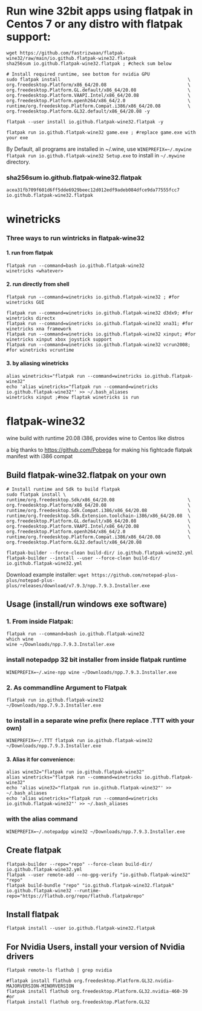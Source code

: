# Run wine 32bit apps using flatpak in Centos 7 or any distro with flatpak support:
```
wget https://github.com/fastrizwaan/flatpak-wine32/raw/main/io.github.flatpak-wine32.flatpak
sha256sum io.github.flatpak-wine32.flatpak ; #check sum below

# Install required runtime, see bottom for nvidia GPU
sudo flatpak install                                               \
org.freedesktop.Platform/x86_64/20.08                              \
org.freedesktop.Platform.GL.default/x86_64/20.08                   \
org.freedesktop.Platform.VAAPI.Intel/x86_64/20.08                  \
org.freedesktop.Platform.openh264/x86_64/2.0                       \
runtime/org.freedesktop.Platform.Compat.i386/x86_64/20.08          \
org.freedesktop.Platform.GL32.default/x86_64/20.08 -y

flatpak --user install io.github.flatpak-wine32.flatpak -y

flatpak run io.github.flatpak-wine32 game.exe ; #replace game.exe with your exe
```
By Default, all programs are installed in ~/.wine, use ` WINEPREFIX=~/.mywine flatpak run io.github.flatpak-wine32 Setup.exe ` to install in ` ~/.mywine ` directory.

### sha256sum io.github.flatpak-wine32.flatpak
```
acea31fb709f601d6ff5dde6929beec12d012edf9adeb084dfce9da77555fcc7  io.github.flatpak-wine32.flatpak

```


# winetricks
### Three ways to run wintricks in flatpak-wine32
#### 1. run from flatpak
```
flatpak run --command=bash io.github.flatpak-wine32
winetricks <whatever>
```
#### 2. run directly from shell
```
flatpak run --command=winetricks io.github.flatpak-wine32 ; #for winetricks GUI

flatpak run --command=winetricks io.github.flatpak-wine32 d3dx9; #for winetricks directx
flatpak run --command=winetricks io.github.flatpak-wine32 xna31; #for winetricks xna framework
flatpak run --command=winetricks io.github.flatpak-wine32 xinput; #for winetricks xinput xbox joystick support
flatpak run --command=winetricks io.github.flatpak-wine32 vcrun2008; #for winetricks vcruntime

```
#### 3. by aliasing winetricks
```
alias winetricks="flatpak run --command=winetricks io.github.flatpak-wine32"
echo 'alias winetricks="flatpak run --command=winetricks io.github.flatpak-wine32"' >> ~/.bash_aliases 
winetricks xinput ;#now flaptak winetricks is run
```
# flatpak-wine32
wine build with runtime 20.08 i386, provides wine to Centos like distros

a big thanks to https://github.com/Pobega for making his fightcade flatpak manifest with i386 compat

## Build flatpak-wine32.flatpak on your own

```
# Install runtime and Sdk to build flatpak
sudo flatpak install \
runtime/org.freedesktop.Sdk/x86_64/20.08                           \
org.freedesktop.Platform/x86_64/20.08                              \
runtime/org.freedesktop.Sdk.Compat.i386/x86_64/20.08               \
runtime/org.freedesktop.Sdk.Extension.toolchain-i386/x86_64/20.08  \
org.freedesktop.Platform.GL.default/x86_64/20.08                   \
org.freedesktop.Platform.VAAPI.Intel/x86_64/20.08                  \
org.freedesktop.Platform.openh264/x86_64/2.0                       \
runtime/org.freedesktop.Platform.Compat.i386/x86_64/20.08          \
org.freedesktop.Platform.GL32.default/x86_64/20.08

flatpak-builder --force-clean build-dir/ io.github.flatpak-wine32.yml
flatpak-builder --install --user --force-clean build-dir/ io.github.flatpak-wine32.yml 
```

Download example installer:
` wget https://github.com/notepad-plus-plus/notepad-plus-plus/releases/download/v7.9.3/npp.7.9.3.Installer.exe `

## Usage (install/run windows exe software)
### 1. From inside Flatpak:
```
flatpak run --command=bash io.github.flatpak-wine32
which wine
wine ~/Downloads/npp.7.9.3.Installer.exe
```
### install notepadpp 32 bit installer from inside flatpak runtime
`WINEPREFIX=~/.wine-npp wine ~/Downloads/npp.7.9.3.Installer.exe`


### 2. As commandline Argument to Flatpak 

` flatpak run io.github.flatpak-wine32  ~/Downloads/npp.7.9.3.Installer.exe `

### to install in a separate wine prefix (here replace .TTT with your own)

` WINEPREFIX=~/.TTT flatpak run io.github.flatpak-wine32 ~/Downloads/npp.7.9.3.Installer.exe `

#### 3. Alias it for convenience:


```
alias wine32="flatpak run io.github.flatpak-wine32"
alias winetricks="flatpak run --command=winetricks io.github.flatpak-wine32"
echo 'alias wine32="flatpak run io.github.flatpak-wine32"' >> ~/.bash_aliases
echo 'alias winetricks="flatpak run --command=winetricks io.github.flatpak-wine32"' >> ~/.bash_aliases 

```
### with the alias command

` WINEPREFIX=~/.notepadpp wine32 ~/Downloads/npp.7.9.3.Installer.exe `


## Create flatpak

```
flatpak-builder --repo="repo" --force-clean build-dir/ io.github.flatpak-wine32.yml 
flatpak --user remote-add --no-gpg-verify "io.github.flatpak-wine32" "repo"
flatpak build-bundle "repo" "io.github.flatpak-wine32.flatpak" io.github.flatpak-wine32 --runtime-repo="https://flathub.org/repo/flathub.flatpakrepo"
```

## Install flatpak
` flatpak install --user io.github.flatpak-wine32.flatpak `


## For Nvidia Users, install your version of Nvidia drivers
```
flatpak remote-ls flathub | grep nvidia

#flatpak install flathub org.freedesktop.Platform.GL32.nvidia-MAJORVERSION-MINORVERSION
flatpak install flathub org.freedesktop.Platform.GL32.nvidia-460-39
#or
flatpak install flathub org.freedesktop.Platform.GL32
```
